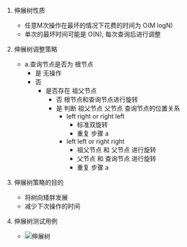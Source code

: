 1. 伸展树性质
    - 任意M次操作在最坏的情况下花费的时间为 O(M logN)
    - 单次的最坏时间可能是 O(N), 每次查询后进行调整

2. 伸展树调整策略
    - a.查询节点是否为 根节点
        - 是 无操作
        - 否
            - 是否存在 祖父节点
                - 否 根节点和查询节点进行旋转
                - 是 判断 祖父节点 父节点 查询节点的位置关系
                    - left right or right left
                        - 标准双旋转
                        - 重复 步骤 a
                    - left left or right right
                        - 祖父节点 和 父节点 进行旋转
                        - 父节点 和 查询节点 进行旋转
                        - 重复 步骤 a

3. 伸展树策略的目的
    - 将树向矮胖发展
    - 减少下次操作的时间
    
4. 伸展树测试用例
    - ![伸展树](http://image.sprinkle.top/image/tree/splay_tree.png)

